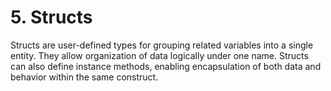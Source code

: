 # 5. Structs
Structs are user-defined types for grouping related variables into a single entity. They allow organization of data logically under one name. Structs can also define instance methods, enabling encapsulation of both data and behavior within the same construct.